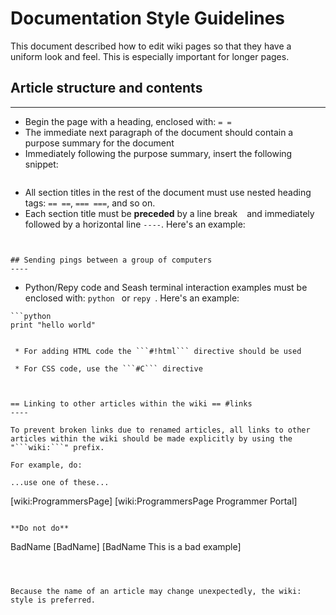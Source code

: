 # Documentation Style Guidelines

This document described how to edit wiki pages so that they have a uniform look and feel.   This is especially important for longer pages.





## Article structure and contents
----

 * Begin the page with a heading, enclosed with: ```= =```
 * The immediate next paragraph of the document should contain a purpose summary for the document
 * Immediately following the purpose summary, insert the following snippet:
```

```
 * All section titles in the rest of the document must use nested heading tags: ```== ==```, ```=== ===```, and so on. 
 * Each section title must be **preceded** by a line break ```
``` and immediately followed by a horizontal line ```----```. Here's an example:
```


## Sending pings between a group of computers
----
```

 * Python/Repy code and Seash terminal interaction examples must be enclosed with: ``````python `````` or ``````repy ``````. Here's an example:
```
```python
print "hello world"
```
```

 * For adding HTML code the ```#!html``` directive should be used
 
 * For CSS code, use the ```#C``` directive



== Linking to other articles within the wiki == #links
----

To prevent broken links due to renamed articles, all links to other articles within the wiki should be made explicitly by using the "```wiki:```" prefix. 

For example, do:

...use one of these...

```
[wiki:ProgrammersPage]
[wiki:ProgrammersPage Programmer Portal]
```

**Do not do**

```
BadName
[BadName]
[BadName This is a bad example]
```



Because the name of an article may change unexpectedly, the wiki: style is preferred.